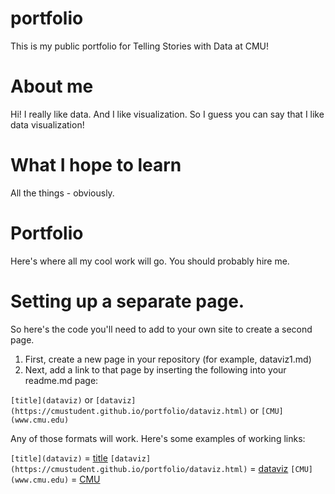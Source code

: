 # portfolio
This is my public portfolio for Telling Stories with Data at CMU!

# About me
Hi!  I really like data.  And I like visualization.  So I guess you can say that I like data visualization!

# What I hope to learn
All the things - obviously. 

# Portfolio
Here's where all my cool work will go.  You should probably hire me. 

# Setting up a separate page. 

So here's the code you'll need to add to your own site to create a second page. 

1. First, create a new page in your repository (for example, dataviz1.md)
2. Next, add a link to that page by inserting the following into your readme.md page:

`[title](dataviz)` or `[dataviz](https://cmustudent.github.io/portfolio/dataviz.html)` or `[CMU](www.cmu.edu)`

Any of those formats will work. Here's some examples of working links: 

`[title](dataviz)` = [title](dataviz)
`[dataviz](https://cmustudent.github.io/portfolio/dataviz.html)` = [dataviz](https://cmustudent.github.io/portfolio/dataviz.html)
`[CMU](www.cmu.edu)` = [CMU](www.cmu.edu)
